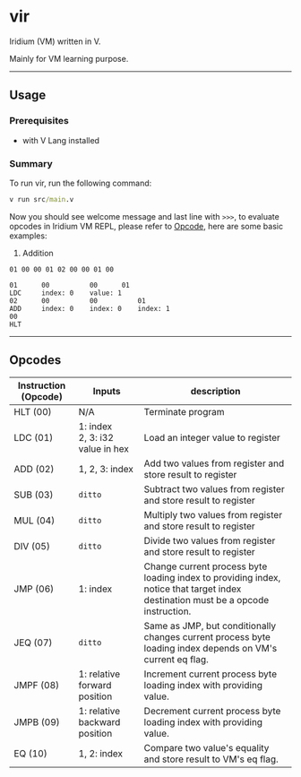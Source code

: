 # vir
Iridium (VM) written in V.

Mainly for VM learning purpose.

------
## Usage

### Prerequisites
- with V Lang installed

### Summary
To run vir, run the following command:

```cmd
v run src/main.v
```

Now you should see welcome message and last line with `>>>`, to evaluate opcodes in Iridium VM REPL, please refer to [Opcode](#Opcodes), here are some basic examples:

1. Addition
```
01 00 00 01 02 00 00 01 00
```
```
01      00          00      01 
LDC     index: 0    value: 1
02      00          00          01
ADD     index: 0    index: 0    index: 1
00
HLT
```

------
## Opcodes
| Instruction (Opcode) | Inputs | description |
|--|--|--|
| HLT (00) | N/A | Terminate program |
| LDC (01) | 1: index <br/>2, 3: i32 value in hex | Load an integer value to register |
| ADD (02) | 1, 2, 3: index | Add two values from register and store result to register |
| SUB (03) | `ditto` | Subtract two values from register and store result to register |
| MUL (04) | `ditto` | Multiply two values from register and store result to register |
| DIV (05) | `ditto` | Divide two values from register and store result to register |
| JMP (06) | 1: index | Change current process byte loading index to providing index, notice that target index destination must be a opcode instruction. |
| JEQ (07) | `ditto` | Same as JMP, but conditionally changes current process byte loading index depends on VM's current eq flag. |
| JMPF (08) | 1: relative forward position | Increment current process byte loading index with providing value. |
| JMPB (09) | 1: relative backward position | Decrement current process byte loading index with providing value. |
| EQ (10) | 1, 2: index | Compare two value's equality and store result to VM's eq flag. |